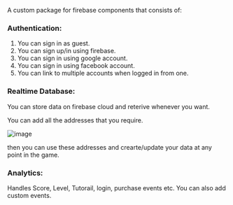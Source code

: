 A custom package for firebase components that consists of:

### Authentication:

1) You can sign in as guest.
2) You can sign up/in using firebase.
3) You can sign in using google account.
4) You can sign in using facebook account.
5) You can link to multiple accounts when logged in from one.
   
### Realtime Database:

You can store data on firebase cloud and reterive whenever you want.

You can add all the addresses that you require.

![image](https://github.com/user-attachments/assets/dc473154-03a2-4bba-bbc1-a70467cf6c43)

then you can use these addresses and crearte/update your data at any point in the game.

### Analytics:

Handles Score, Level, Tutorail, login, purchase events etc. You can also add custom events.
